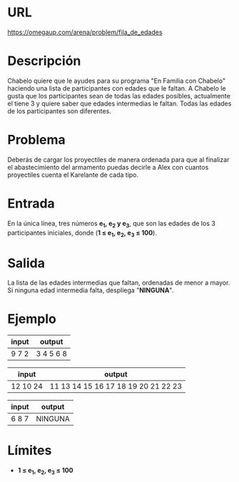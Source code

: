 # URL

https://omegaup.com/arena/problem/fila_de_edades

# Descripción

Chabelo quiere que le ayudes para su programa "En Familia con Chabelo" haciendo una lista de participantes con edades que le faltan. A Chabelo le gusta que los participantes sean de todas las edades posibles, actualmente el tiene 3 y quiere saber que edades intermedias le faltan. Todas las edades de los participantes son diferentes.

# Problema

Deberás de cargar los proyectiles de manera ordenada para que al finalizar el abastecimiento del armamento puedas decirle a Alex con cuantos proyectiles cuenta el Karelante de cada tipo.

# Entrada

En la única línea, tres números **e<sub>1</sub>, e<sub>2</sub> y e<sub>3</sub>**, que son las edades de los 3 participantes iniciales, donde (**1 ≤ e<sub>1</sub>, e<sub>2</sub>, e<sub>3</sub> ≤ 100**).

# Salida

La lista de las edades intermedias que faltan, ordenadas de menor a mayor. Si ninguna edad intermedia falta, despliega "**NINGUNA**".

# Ejemplo

| input  | output  |
|--------|---------|
|9 7 2   |3 4 5 6 8|

| input  | output  |
|--------|---------|
|12 10 24|11 13 14 15 16 17 18 19 20 21 22 23|

| input  | output  |
|--------|---------|
|6 8 7   |NINGUNA|

# Límites

* **1 ≤ e<sub>1</sub>, e<sub>2</sub>, e<sub>3</sub> ≤ 100**
